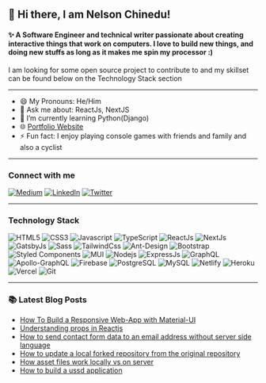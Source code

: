 ## 👋 Hi there, I am Nelson Chinedu!
#### ✨ A Software Engineer and technical writer passionate about creating interactive things that work on computers. I love to build new things, and doing new stuffs as long as it makes me spin my processor :)

I am looking for some open source project to contribute to and my skillset can be found below on the Technology Stack section

---

- 😄 My Pronouns: He/Him   
- 💬 Ask me about: ReactJs, NextJS
- 🌱 I’m currently learning Python(Django)
- 🌐 [Portfolio Website](https://www.nelsonchinedu.com)
- ⚡ Fun fact: I enjoy playing console games with friends and family and also a cyclist

---
### Connect with me
[![Medium](https://img.shields.io/badge/Medium-12100E?style=for-the-badge&logo=medium&logoColor=white)](https://medium.com/@egwuchinedu69/)
[![LinkedIn](https://img.shields.io/badge/LinkedIn-0077B5?style=for-the-badge&logo=linkedin&logoColor=white)](https://www.linkedin.com/in/nelson-chinedu/)
[![Twitter](https://img.shields.io/badge/Twitter-1DA1F2?style=for-the-badge&logo=twitter&logoColor=white)](https://twitter.com/iamNelsonDev)

---
### Technology Stack
![HTML5](https://img.shields.io/badge/HTML5-E34F26?style=for-the-badge&logo=html5&logoColor=white)
![CSS3](https://img.shields.io/badge/CSS3-1572B6?style=for-the-badge&logo=css3&logoColor=white)
![Javascript](https://img.shields.io/badge/JavaScript-323330?style=for-the-badge&logo=javascript&logoColor=F7DF1E)
![TypeScript](https://img.shields.io/badge/TypeScript-007ACC?style=for-the-badge&logo=typescript&logoColor=white)
![ReactJs](https://img.shields.io/badge/React-20232A?style=for-the-badge&logo=react&logoColor=61DAFB)
![NextJs](https://img.shields.io/badge/next.js-000000?style=for-the-badge&logo=next.js&logoColor=white)
![GatsbyJs](https://img.shields.io/badge/Gatsby-663399?style=for-the-badge&logo=gatsby&logoColor=white)
![Sass](https://img.shields.io/badge/Sass-CC6699?style=for-the-badge&logo=sass&logoColor=white)
![TailwindCss](https://img.shields.io/badge/Tailwind_CSS-38B2AC?style=for-the-badge&logo=tailwind-css&logoColor=white)
![Ant-Design](https://img.shields.io/badge/-AntDesign-%230170FE?style=for-the-badge&logo=ant-design&logoColor=white)
![Bootstrap](https://img.shields.io/badge/Bootstrap-563D7C?style=for-the-badge&logo=bootstrap&logoColor=white)
![Styled Components](https://img.shields.io/badge/styled--components-DB7093?style=for-the-badge&logo=styled-components&logoColor=white)
![MUI](https://img.shields.io/badge/MUI-%230081CB.svg?style=for-the-badge&logo=material-ui&logoColor=white)
![Nodejs](https://img.shields.io/badge/Node.js-43853D?style=for-the-badge&logo=node.js&logoColor=white)
![ExpressJs](https://img.shields.io/badge/Express.js-000000?style=for-the-badge&logo=express&logoColor=white)
![GraphQL](https://img.shields.io/badge/GraphQl-E10098?style=for-the-badge&logo=graphql&logoColor=white)
![Apollo-GraphQL](https://img.shields.io/badge/-ApolloGraphQL-311C87?style=for-the-badge&logo=apollo-graphql)
![Firebase](https://img.shields.io/badge/firebase-ffca28?style=for-the-badge&logo=firebase&logoColor=white)
![PostgreSQL](https://img.shields.io/badge/PostgreSQL-316192?style=for-the-badge&logo=postgresql&logoColor=white)
![MySQL](https://img.shields.io/badge/MySQL-00000F?style=for-the-badge&logo=mysql&logoColor=white)
![Netlify](https://img.shields.io/badge/Netlify-00C7B7?style=for-the-badge&logo=netlify&logoColor=white)
![Heroku](https://img.shields.io/badge/Heroku-430098?style=for-the-badge&logo=heroku&logoColor=white)
![Vercel](https://img.shields.io/badge/vercel-%23000000.svg?style=for-the-badge&logo=vercel&logoColor=white)
![Git](https://img.shields.io/badge/git-%23F05033.svg?style=for-the-badge&logo=git&logoColor=white)

---
### 📚 Latest Blog Posts
- [How To Build a Responsive Web-App with Material-UI](https://medium.com/@egwuchinedu69/how-to-build-a-responsive-web-app-with-material-ui-fd6b9f0cdce6)
- [Understanding props in Reactjs](https://medium.com/fbdevclagos/understanding-props-in-reactjs-ccbec7833457)
- [How to send contact form data to an email address without server side language](https://medium.com/@egwuchinedu69/how-to-send-contact-form-data-to-an-email-address-without-server-side-language-adeec579c586)
- [How to update a local forked repository from the original repository](https://medium.com/fbdevclagos/how-to-update-a-local-forked-repository-from-the-original-repository-1ed3ec29f0dc)
- [How asset files work locally vs on server](https://medium.com/fbdevclagos/how-asset-files-work-locally-vs-on-server-3a99cd340f7e)
- [How to build a ussd application](https://medium.com/fbdevclagos/how-to-build-a-ussd-application-fc4394173075)
